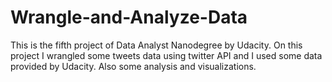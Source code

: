 # Wrangle-and-Analyze-Data
This is the fifth project of Data Analyst Nanodegree by Udacity. On this project I wrangled some tweets data using twitter API and I used some data provided by Udacity. Also some analysis and visualizations.  
